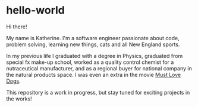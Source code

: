 # hello-world

Hi there!

My name is Katherine. I'm a software engineer passionate about code, problem solving, learning new things, cats and all New England sports. 

In my previous life I graduated with a degree in Physics, graduated from special fx make-up school, worked as a quality control chemist for a nutraceutical manufacturer, and as a regional buyer for national company in the natural products space. I was even an extra in the movie [Must Love Dogs](https://www.imdb.com/title/tt0417001/).

This repository is a work in progress, but stay tuned for exciting projects in the works!
